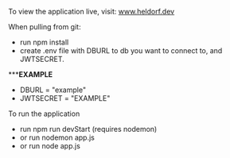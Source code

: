 To view the application live, visit: www.heldorf.dev

When pulling from git:
- run npm install
- create .env file with DBURL to db you want to connect to, and JWTSECRET.

***********EXAMPLE********
* DBURL = "example"      
* JWTSECRET = "EXAMPLE"  



To run the application
- run npm run devStart (requires nodemon)
- or run nodemon app.js 
- or run node app.js
